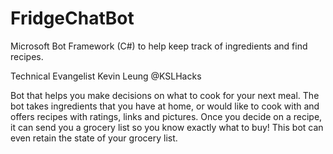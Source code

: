 # FridgeChatBot

Microsoft Bot Framework (C#) to help keep track of ingredients and find recipes.

Technical Evangelist Kevin Leung @KSLHacks

Bot that helps you make decisions on what to cook for your next meal. The bot takes ingredients that you have at home, or would like to cook with and offers recipes with ratings, links and pictures. Once you decide on a recipe, it can send you a grocery list so you know exactly what to buy! This bot can even retain the state of your grocery list.

